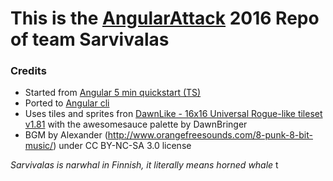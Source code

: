 # This is the [AngularAttack](https://www.angularattack.com) 2016 Repo of team Sarvivalas

### Credits


* Started from [Angular 5 min quickstart (TS)](https://angular.io/docs/ts/latest/quickstart.html)
* Ported to [Angular cli](https://cli.angular.io/)
* Uses tiles and sprites fron [DawnLike - 16x16 Universal Rogue-like tileset v1.81](http://opengameart.org/content/dawnlike-16x16-universal-rogue-like-tileset-v181) with the awesomesauce palette by DawnBringer
* BGM by Alexander (http://www.orangefreesounds.com/8-punk-8-bit-music/) under CC BY-NC-SA 3.0 license

_Sarvivalas is narwhal in Finnish, it literally means horned whale_
t
